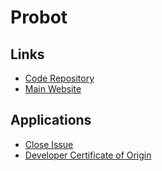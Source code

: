 # Probot

## Links

- [Code Repository](https://github.com/probot/probot)
- [Main Website](https://probot.github.io/)

## Applications

- [Close Issue](https://probot.github.io/apps/close-issue/)
- [Developer Certificate of Origin](/probot/probot-dco.md)
